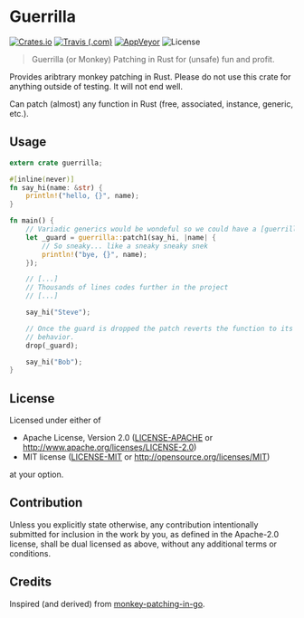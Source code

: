 # Guerrilla
[![Crates.io](https://img.shields.io/crates/v/guerrilla.svg?style=popout-square)](https://crates.io/crates/guerrilla)
[![Travis (.com)](https://img.shields.io/travis/com/mehcode/guerrilla.svg?label=Travis%20CI&style=flat-square)](https://travis-ci.com/mehcode/guerrilla)
[![AppVeyor](https://img.shields.io/appveyor/ci/mehcode/guerrilla.svg?label=AppVeyor&style=flat-square)](https://ci.appveyor.com/project/mehcode/guerrilla)
![License](https://img.shields.io/crates/l/guerrilla.svg?style=popout-square)
> Guerrilla (or Monkey) Patching in Rust for (unsafe) fun and profit.

Provides aribtrary monkey patching in Rust. Please do not use this crate for anything outside of testing.
It will not end well.

Can patch (almost) any function in Rust (free, associated, instance, generic, etc.).

## Usage

```rust
extern crate guerrilla;

#[inline(never)]
fn say_hi(name: &str) {
    println!("hello, {}", name);
}

fn main() {
    // Variadic generics would be wondeful so we could have a [guerrilla::patch]
    let _guard = guerrilla::patch1(say_hi, |name| {
        // So sneaky... like a sneaky sneaky snek
        println!("bye, {}", name);
    });

    // [...]
    // Thousands of lines codes further in the project
    // [...]

    say_hi("Steve");

    // Once the guard is dropped the patch reverts the function to its original
    // behavior.
    drop(_guard);

    say_hi("Bob");
}
```

## License

Licensed under either of

 * Apache License, Version 2.0
   ([LICENSE-APACHE](LICENSE-APACHE) or http://www.apache.org/licenses/LICENSE-2.0)
 * MIT license
   ([LICENSE-MIT](LICENSE-MIT) or http://opensource.org/licenses/MIT)

at your option.

## Contribution

Unless you explicitly state otherwise, any contribution intentionally submitted
for inclusion in the work by you, as defined in the Apache-2.0 license, shall be
dual licensed as above, without any additional terms or conditions.

## Credits

Inspired (and derived) from [monkey-patching-in-go](https://bou.ke/blog/monkey-patching-in-go/).
